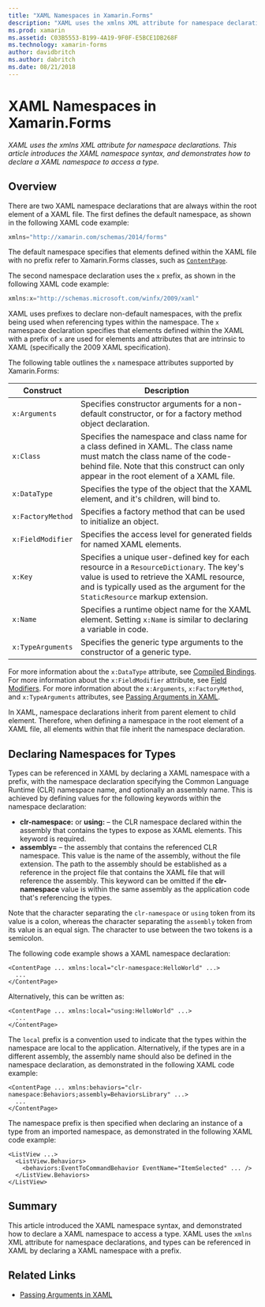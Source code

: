 ```yaml
---
title: "XAML Namespaces in Xamarin.Forms"
description: "XAML uses the xmlns XML attribute for namespace declarations. This article introduces the XAML namespace syntax, and demonstrates how to declare a XAML namespace to access a type."
ms.prod: xamarin
ms.assetid: C03B5553-B199-4A19-9F0F-E5BCE1DB268F
ms.technology: xamarin-forms
author: davidbritch
ms.author: dabritch
ms.date: 08/21/2018
---
```


# XAML Namespaces in Xamarin.Forms

_XAML uses the xmlns XML attribute for namespace declarations. This article introduces the XAML namespace syntax, and demonstrates how to declare a XAML namespace to access a type._

## Overview

There are two XAML namespace declarations that are always within the root element of a XAML file. The first defines the default namespace, as shown in the following XAML code example:

```csharp
xmlns="http://xamarin.com/schemas/2014/forms"
```

The default namespace specifies that elements defined within the XAML file with no prefix refer to Xamarin.Forms classes, such as [`ContentPage`](xref:Xamarin.Forms.ContentPage).

The second namespace declaration uses the `x` prefix, as shown in the following XAML code example:

```csharp
xmlns:x="http://schemas.microsoft.com/winfx/2009/xaml"
```

XAML uses prefixes to declare non-default namespaces, with the prefix being used when referencing types within the namespace. The `x` namespace declaration specifies that elements defined within the XAML with a prefix of `x` are used for elements and attributes that are intrinsic to XAML (specifically the 2009 XAML specification).

The following table outlines the `x` namespace attributes supported by Xamarin.Forms:

|Construct|Description|
|--- |--- |
|`x:Arguments`|Specifies constructor arguments for a non-default constructor, or for a factory method object declaration.|
|`x:Class`|Specifies the namespace and class name for a class defined in XAML. The class name must match the class name of the code-behind file. Note that this construct can only appear in the root element of a XAML file.|
|`x:DataType`|Specifies the type of the object that the XAML element, and it's children, will bind to.|
|`x:FactoryMethod`|Specifies a factory method that can be used to initialize an object.|
|`x:FieldModifier`|Specifies the access level for generated fields for named XAML elements.|
|`x:Key`|Specifies a unique user-defined key for each resource in a `ResourceDictionary`. The key's value is used to retrieve the XAML resource, and is typically used as the argument for the `StaticResource` markup extension.|
|`x:Name`|Specifies a runtime object name for the XAML element. Setting `x:Name` is similar to declaring a variable in code.|
|`x:TypeArguments`|Specifies the generic type arguments to the constructor of a generic type.|

For more information about the `x:DataType` attribute, see [Compiled Bindings](~/xamarin-forms/app-fundamentals/data-binding/compiled-bindings.md). For more information about the `x:FieldModifier` attribute, see [Field Modifiers](~/xamarin-forms/xaml/field-modifiers.md). For more information about the `x:Arguments`, `x:FactoryMethod`, and `x:TypeArguments` attributes, see [Passing Arguments in XAML](~/xamarin-forms/xaml/passing-arguments.md).

In XAML, namespace declarations inherit from parent element to child element. Therefore, when defining a namespace in the root element of a XAML file, all elements within that file inherit the namespace declaration.

## Declaring Namespaces for Types

Types can be referenced in XAML by declaring a XAML namespace with a prefix, with the namespace declaration specifying the Common Language Runtime (CLR) namespace name, and optionally an assembly name. This is achieved by defining values for the following keywords within the namespace declaration:

- **clr-namespace:** or **using:** – the CLR namespace declared within the assembly that contains the types to expose as XAML elements. This keyword is required.
- **assembly=** – the assembly that contains the referenced CLR namespace. This value is the name of the assembly, without the file extension. The path to the assembly should be established as a reference in the project file that contains the XAML file that will reference the assembly. This keyword can be omitted if the **clr-namespace** value is within the same assembly as the application code that's referencing the types.

Note that the character separating the `clr-namespace` or `using` token from its value is a colon, whereas the character separating the `assembly` token from its value is an equal sign. The character to use between the two tokens is a semicolon.

The following code example shows a XAML namespace declaration:

```xaml
<ContentPage ... xmlns:local="clr-namespace:HelloWorld" ...>
  ...
</ContentPage>
```

Alternatively, this can be written as:

```xaml
<ContentPage ... xmlns:local="using:HelloWorld" ...>
  ...
</ContentPage>
```

The `local` prefix is a convention used to indicate that the types within the namespace are local to the application. Alternatively, if the types are in a different assembly, the assembly name should also be defined in the namespace declaration, as demonstrated in the following XAML code example:

```xaml
<ContentPage ... xmlns:behaviors="clr-namespace:Behaviors;assembly=BehaviorsLibrary" ...>
  ...
</ContentPage>
```

The namespace prefix is then specified when declaring an instance of a type from an imported namespace, as demonstrated in the following XAML code example:

```xaml
<ListView ...>
  <ListView.Behaviors>
    <behaviors:EventToCommandBehavior EventName="ItemSelected" ... />
  </ListView.Behaviors>
</ListView>
```

## Summary

This article introduced the XAML namespace syntax, and demonstrated how to declare a XAML namespace to access a type. XAML uses the `xmlns` XML attribute for namespace declarations, and types can be referenced in XAML by declaring a XAML namespace with a prefix.


## Related Links

- [Passing Arguments in XAML](~/xamarin-forms/xaml/passing-arguments.md)
